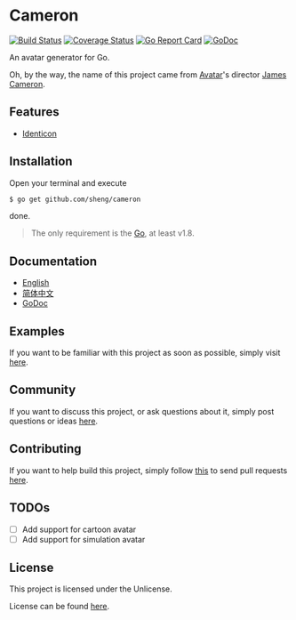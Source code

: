 # Cameron

[![Build Status](https://travis-ci.org/sheng/cameron.svg?branch=master)](https://travis-ci.org/sheng/cameron)
[![Coverage Status](https://coveralls.io/repos/github/sheng/cameron/badge.svg?branch=master)](https://coveralls.io/github/sheng/cameron?branch=master)
[![Go Report Card](https://goreportcard.com/badge/github.com/sheng/cameron)](https://goreportcard.com/report/github.com/sheng/cameron)
[![GoDoc](https://godoc.org/github.com/sheng/cameron?status.svg)](https://godoc.org/github.com/sheng/cameron)

An avatar generator for Go.

Oh, by the way, the name of this project came from
[Avatar](https://en.wikipedia.org/wiki/Avatar_(2009_film))'s director
[James Cameron](https://en.wikipedia.org/wiki/James_Cameron).

## Features

* [Identicon](https://en.wikipedia.org/wiki/Identicon)

## Installation

Open your terminal and execute

```bash
$ go get github.com/sheng/cameron
```

done.

> The only requirement is the [Go](https://golang.org), at least v1.8.

## Documentation

* [English](https://github.com/sheng/cameron/wiki/Documentation)
* [简体中文](https://github.com/sheng/cameron/wiki/文档)
* [GoDoc](https://godoc.org/github.com/sheng/cameron)

## Examples

If you want to be familiar with this project as soon as possible, simply visit
[here](https://github.com/air-examples/cameron).

## Community

If you want to discuss this project, or ask questions about it, simply post
questions or ideas [here](https://github.com/sheng/cameron/issues).

## Contributing

If you want to help build this project, simply follow
[this](https://github.com/sheng/cameron/wiki/Contributing) to send pull requests
[here](https://github.com/sheng/cameron/pulls).

## TODOs

* [ ] Add support for cartoon avatar
* [ ] Add support for simulation avatar

## License

This project is licensed under the Unlicense.

License can be found [here](LICENSE).

